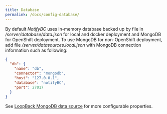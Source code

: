 ```yaml
---
title: Database
permalink: /docs/config-database/
---
```


By default _NotifyBC_ uses in-memory database backed up by file in _/server/database/data.json_ for local and docker deployment and MongoDB for OpenShift deployment. To use MongoDB for non-OpenShift deployment, add file _/server/datasources.local.json_ with MongoDB connection information such as following:

```json
{
  "db": {
    "name": "db",
    "connector": "mongodb",
    "host": "127.0.0.1",
    "database": "notifyBC",
    "port": 27017
  }
}
```

See [LoopBack MongoDB data source](https://loopback.io/doc/en/lb3/MongoDB-connector.html#MongoDBconnector-CreatingaMongoDBdatasource) for more configurable properties.
